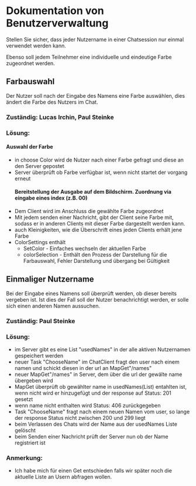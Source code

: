 # Dokumentation von Benutzerverwaltung

Stellen Sie sicher, dass jeder Nutzername in einer Chatsession nur einmal verwendet werden
kann.

Ebenso soll jedem Teilnehmer eine individuelle und eindeutige Farbe zugeordnet
werden.

## Farbauswahl

Der Nutzer soll nach der Eingabe des Namens eine Farbe auswählen, dies ändert die Farbe des Nutzers im Chat.

### Zuständig: Lucas Irchin, Paul Steinke
### Lösung: 
  #### Auswahl der Farbe
- in choose Color wird de Nutzer nach einer Farbe gefragt und diese an den Server gepostet
- Server überprüft ob Farbe verfügbar ist, wenn nicht startet der vorgang erneut
  #### Bereitstellung der Ausgabe auf dem Bildschirm. Zuordnung via eingabe eines index (z.B. 00)
- Dem Client wird im Anschluss die gewählte Farbe zugeordnet
- Mit jedem senden einer Nachricht, gibt der Client seine Farbe mit, sodass er in anderen Clients mit dieser Farbe dargestellt werden kann.
- auch Kleinigkeiten, wie die Überschrift eines jeden Clients erhält jene Farbe 
- ColorSettings enthält
  - SetColor - Einfaches wechseln der aktuellen Farbe
  - colorSelection - Enthält den Prozess der Darstellung für die Farbauswahl, Fehler Darstellung und übergang bei Gültigkeit

## Einmaliger Nutzername

Bei der Eingabe eines Namens soll überprüft werden, ob dieser bereits vergeben ist. Ist dies der Fall soll der Nutzer benachrichtigt werden, er solle sich einen anderen Namen aussuchen.

### Zuständig: Paul Steinke
### Lösung:
- im Server gibt es eine List "usedNames" in der alle aktiven Nutzernamen gespeichert werden
- neuer Task "ChooseName" im ChatClient fragt den user nach einem namen und schickt diesen in der url an MapGet"/names"
- neuer MapGet"/names" in Server, dem über die url der gewälte name übergeben wird
- MapGet überprüft ob gewählter name in usedNames(List) entahlten ist, wenn nicht wird er hinzugefügt und der response auf Status: 201  gesetzt
- wenn name nicht enthalten wird Status: 406 zurückgegeben
- Task "ChooseName" fragt nach einem neuen Namen vom user, so lange der response Status nicht zwischen 200 und 299 liegt
- beim Verlassen des Chats wird der Name aus der usedNames Liste gelöscht
- beim Senden einer Nachricht prüft der Server nun ob der Name registriert ist

### Anmerkung:
- Ich habe mich für einen Get entschieden falls wir später noch die aktuelle Liste an Usern abfragen wollen.
